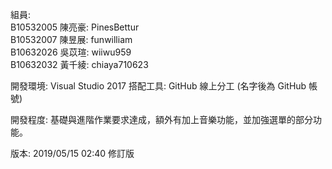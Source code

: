 組員:   
B10532005 陳亮豪: PinesBettur  
B10532007 陳昱展: funwilliam  
B10632026 吳苡瑄: wiiwu959  
B10632032 黃千綾: chiaya710623

開發環境: Visual Studio 2017
搭配工具: GitHub 線上分工 (名字後為 GitHub 帳號)

開發程度: 基礎與進階作業要求達成，額外有加上音樂功能，並加強選單的部分功能。

版本: 2019/05/15 02:40 修訂版
